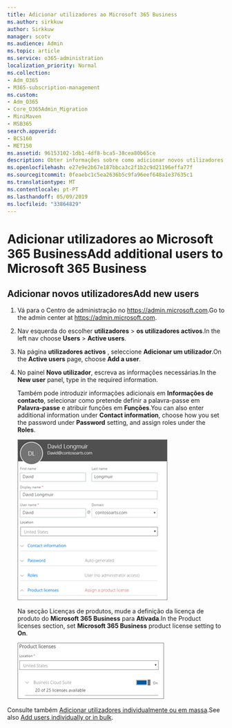 ```yaml
---
title: Adicionar utilizadores ao Microsoft 365 Business
ms.author: sirkkuw
author: Sirkkuw
manager: scotv
ms.audience: Admin
ms.topic: article
ms.service: o365-administration
localization_priority: Normal
ms.collection:
- Adm_O365
- M365-subscription-management
ms.custom:
- Adm_O365
- Core_O365Admin_Migration
- MiniMaven
- MSB365
search.appverid:
- BCS160
- MET150
ms.assetid: 96153102-1db1-4df8-bca5-38cea80b65ce
description: Obter informações sobre como adicionar novos utilizadores, proteger os seus dispositivos e atribuir funções no Microsoft 365 Business.
ms.openlocfilehash: e27e9e2b67e187bbca3c2f1b2c9d21196effa77f
ms.sourcegitcommit: 0feaebc1c5ea2636b5c9fa96eef648a1e37635c1
ms.translationtype: MT
ms.contentlocale: pt-PT
ms.lasthandoff: 05/09/2019
ms.locfileid: "33864829"
---
```

# <a name="add-additional-users-to-microsoft-365-business"></a><span data-ttu-id="d1fa7-103">Adicionar utilizadores ao Microsoft 365 Business</span><span class="sxs-lookup"><span data-stu-id="d1fa7-103">Add additional users to Microsoft 365 Business</span></span>

## <a name="add-new-users"></a><span data-ttu-id="d1fa7-104">Adicionar novos utilizadores</span><span class="sxs-lookup"><span data-stu-id="d1fa7-104">Add new users</span></span>

1. <span data-ttu-id="d1fa7-105">Vá para o Centro de administração no <a href="https://go.microsoft.com/fwlink/p/?linkid=837890" target="_blank">https://admin.microsoft.com</a>.</span><span class="sxs-lookup"><span data-stu-id="d1fa7-105">Go to the admin center at <a href="https://go.microsoft.com/fwlink/p/?linkid=837890" target="_blank">https://admin.microsoft.com</a>.</span></span> 
2. <span data-ttu-id="d1fa7-106">Nav esquerda do escolher **utilizadores** \> **os utilizadores activos**.</span><span class="sxs-lookup"><span data-stu-id="d1fa7-106">In the left nav choose **Users** \> **Active users**.</span></span>
1. <span data-ttu-id="d1fa7-107">Na página **utilizadores activos** , seleccione **Adicionar um utilizador**.</span><span class="sxs-lookup"><span data-stu-id="d1fa7-107">On the **Active users** page, choose **Add a user**.</span></span>
 4. <span data-ttu-id="d1fa7-108">No painel **Novo utilizador**, escreva as informações necessárias.</span><span class="sxs-lookup"><span data-stu-id="d1fa7-108">In the **New user** panel, type in the required information.</span></span> 
  
    <span data-ttu-id="d1fa7-109">Também pode introduzir informações adicionais em **Informações de contacto**, selecionar como pretende definir a palavra-passe em **Palavra-passe** e atribuir funções em **Funções**.</span><span class="sxs-lookup"><span data-stu-id="d1fa7-109">You can also enter additional information under **Contact information**, choose how you set the password under **Password** setting, and assign roles under the **Roles**.</span></span>
      
    ![Enter user information in the New user card](media/f04d39ca-48be-4868-8330-8552a4754c8b.png)
      
    <span data-ttu-id="d1fa7-111">Na secção Licenças de produtos, mude a definição da licença de produto do **Microsoft 365 Business** para **Ativada**.</span><span class="sxs-lookup"><span data-stu-id="d1fa7-111">In the Product licenses section, set **Microsoft 365 Business** product license setting to **On**.</span></span>
      
    ![Set the license setting to On position](media/7404f7f7-93bc-44a3-9ffb-4208b5b17402.png)
  
<span data-ttu-id="d1fa7-113">Consulte também [Adicionar utilizadores individualmente ou em massa](https://docs.microsoft.com/office365/admin/add-users/add-users).</span><span class="sxs-lookup"><span data-stu-id="d1fa7-113">See also [Add users individually or in bulk](https://docs.microsoft.com/office365/admin/add-users/add-users).</span></span>
  
